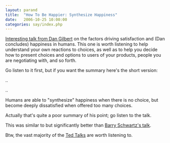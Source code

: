 ```yaml
---
layout: parand
title:  "How To Be Happier: Synthesize Happiness"
date:   2006-10-25 10:00:00
categories: say/index.php
---
```

[Interesting talk from Dan Gilbert](http://www.ted.com/tedtalks/tedtalksplayer.cfm?key=d_gilbert) on the factors driving satisfaction and \(Dan concludes\) happiness in humans. This one is worth listening to help understand your own reactions to choices, as well as to help you decide how to present choices and options to users of your products, people you are negotiating with, and so forth.

Go listen to it first, but if you want the summary here's the short version:

..

..

Humans are able to "synthesize" happiness when there is no choice, but become deeply dissatisfied when offered too many choices.

Actually that's quite a poor summary of his point; go listen to the talk.

This was similar to but significantly better than [Barry Schwartz's talk](http://www.ted.com/tedtalks/tedtalksplayer.cfm?key=b_schwartz).

Btw, the vast majority of the [Ted Talks](http://www.ted.com/tedtalks/index.cfm?flashEnabled=1) are worth listening to.
